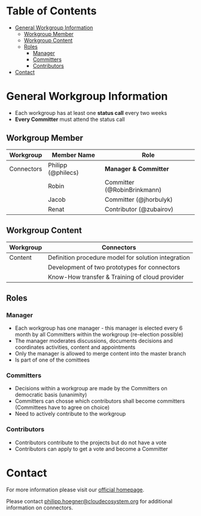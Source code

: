 # Table of Contents
<!-- TOC depthFrom:1 depthTo:6 withLinks:1 updateOnSave:1 orderedList:0 -->

- [General Workgroup Information](#general-workgroup-information)
	- [Workgroup Member](#workgroup-member)
	- [Workgroup Content](#workgroup-content)
	- [Roles](#roles)
		- [Manager](#manager)
		- [Committers](#committers)
		- [Contributors](#contributors)
- [Contact](#contact)

<!-- /TOC -->

# General Workgroup Information
- Each workgroup has at least one **status call** every two weeks
- **Every Committer** must attend the status call

## Workgroup Member

| Workgroup  | Member Name | Role |
| ------------- | ------------- | ------------- |
| Connectors  | Philipp (@philecs)  | **Manager & Committer**  |
|  | Robin  | Committer (@RobinBrinkmann)  |
|  | Jacob  | Committer (@jhorbulyk)  |
|  | Renat  | Contributor (@zubairov)  |

## Workgroup Content

| Workgroup  | Connectors |
| ------------- | ------------- |
| Content  | Definition procedure model for solution integration |
|  |Development of two prototypes for connectors |
|  | Know-How transfer & Training of cloud provider |

## Roles
### Manager
- Each workgroup has one manager - this manager is elected every 6 month by all Committers within the workgroup (re-election possible)
- The manager moderates discussions, documents decisions and coordinates activities, content and appointments
- Only the manager is allowed to merge content into the master branch
- Is part of one of the comittees

### Committers
- Decisions within a workgroup are made by the Committers on democratic basis (unanimity)
- Committers can chosse which contributors shall become committers (Committees have to agree on choice)
- Need to actively contribute to the workgroup

### Contributors
- Contributors contribute to the projects but do not have a vote
- Contributors can apply to get a vote and become a Committer

# Contact
For more information please visit our [official homepage](http://www.openintegrationhub.de/connect.html).

Please contact philipp.hoegner@cloudecosystem.org for additional information on connectors.
